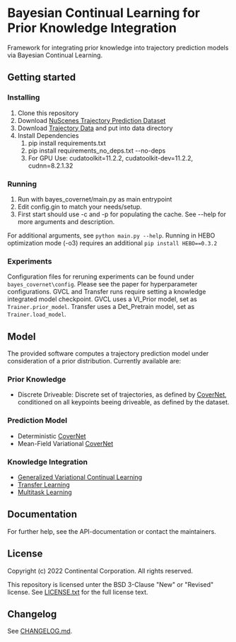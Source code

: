 # Bayesian Continual Learning for Prior Knowledge Integration

Framework for integrating prior knowledge into trajectory prediction models via Bayesian Continual Learning.

## Getting started

### Installing

1. Clone this repository
2. Download [NuScenes Trajectory Prediction Dataset](https://www.nuscenes.org/nuscenes#download)
3. Download [Trajectory Data](https://www.nuscenes.org/public/nuscenes-prediction-challenge-trajectory-sets.zip) and put into data directory
4. Install Dependencies
    1. pip install requirements.txt
    2. pip install requirements_no_deps.txt --no-deps
    3. For GPU Use: cudatoolkit=11.2.2, cudatoolkit-dev=11.2.2, cudnn=8.2.1.32
  
### Running

1. Run with bayes_covernet/main.py as main entrypoint
2. Edit config.gin to match your needs/setup.
3. First start should use -c and -p for populating the cache. See --help for more arguments and description.

For additional arguments, see `python main.py --help`. Running in HEBO optimization mode (-o3) requires an additional `pip install HEBO==0.3.2`

### Experiments

Configuration files for reruning experiments can be found under `bayes_covernet\config`. Please see the paper for hyperparameter configurations. GVCL and Transfer runs require setting a knowledge integrated model checkpoint. GVCL uses a VI_Prior model, set as `Trainer.prior_model`. Transfer uses a Det_Pretrain model, set as `Trainer.load_model`. 

## Model

The provided software computes a trajectory prediction model under consideration of a prior distribution. Currently available are:

### Prior Knowledge

- Discrete Driveable: Discrete set of trajectories, as defined by [CoverNet](https://arxiv.org/abs/1911.10298), conditioned on all keypoints beeing driveable, as defined by the dataset. 

### Prediction Model

- Deterministic [CoverNet](https://arxiv.org/abs/1911.10298)
- Mean-Field Variational [CoverNet](https://arxiv.org/abs/1911.10298)

### Knowledge Integration

- [Generalized Variational Continual Learning](https://openreview.net/pdf?id=_IM-AfFhna9)
- [Transfer Learning](https://arxiv.org/abs/2006.04767)
- [Multitask Learning](https://arxiv.org/abs/2006.04767)

## Documentation

For further help, see the API-documentation or contact the maintainers.

## License

Copyright (c) 2022 Continental Corporation. All rights reserved.

This repository is licensed unter the BSD 3-Clause "New" or "Revised" license. See [LICENSE.txt](./LICENSE) for the full license text.

## Changelog

See [CHANGELOG.md](./CHANGELOG.md).
